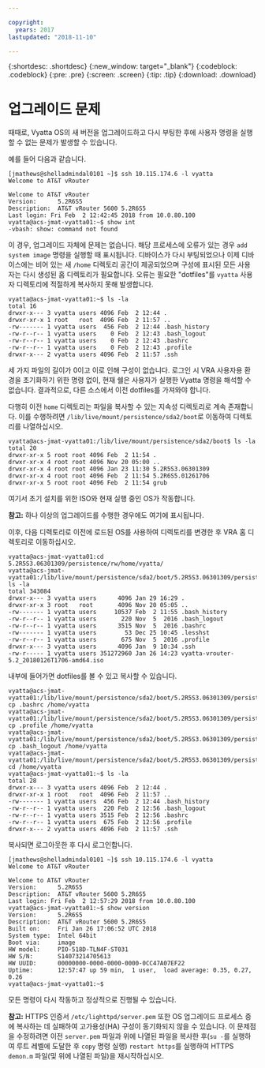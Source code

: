 ```yaml
---

copyright:
  years: 2017
lastupdated: "2018-11-10"

---
```


{:shortdesc: .shortdesc}
{:new_window: target="_blank"}
{:codeblock: .codeblock}
{:pre: .pre}
{:screen: .screen}
{:tip: .tip}
{:download: .download}

# 업그레이드 문제
때때로, Vyatta OS의 새 버전을 업그레이드하고 다시 부팅한 후에 사용자 명령을 실행할 수 없는 문제가 발생할 수 있습니다.

예를 들어 다음과 같습니다.

```
[jmathews@shelladmindal0101 ~]$ ssh 10.115.174.6 -l vyatta
Welcome to AT&T vRouter

Welcome to AT&T vRouter
Version:      5.2R6S5
Description:  AT&T vRouter 5600 5.2R6S5
Last login: Fri Feb  2 12:42:45 2018 from 10.0.80.100
vyatta@acs-jmat-vyatta01:~$ show int
-vbash: show: command not found
```

이 경우, 업그레이드 자체에 문제는 없습니다. 해당 프로세스에 오류가 있는 경우 `add system image` 명령을 실행할 때 표시됩니다. 디바이스가 다시 부팅되었으나 이제 디바이스에는 비어 있는 새 `/home` 디렉토리 공간이 제공되었으며 구성에 표시된 모든 사용자는 다시 생성된 홈 디렉토리가 필요합니다. 오류는 필요한 "dotfiles"를 `vyatta` 사용자 디렉토리에 적절하게 복사하지 못해 발생합니다.

```
vyatta@acs-jmat-vyatta01:~$ ls -la
total 16
drwxr-x--- 3 vyatta users 4096 Feb  2 12:44 .
drwxr-xr-x 1 root   root  4096 Feb  2 11:57 ..
-rw------- 1 vyatta users  456 Feb  2 12:44 .bash_history
-rw-r--r-- 1 vyatta users    0 Feb  2 12:43 .bash_logout
-rw-r--r-- 1 vyatta users    0 Feb  2 12:43 .bashrc
-rw-r--r-- 1 vyatta users    0 Feb  2 12:43 .profile
drwxr-x--- 2 vyatta users 4096 Feb  2 11:57 .ssh
```

세 가지 파일의 길이가 0이고 이로 인해 구성이 없습니다. 로그인 시 VRA 사용자용 환경을 초기화하기 위한 명령 없이, 현재 쉘은 사용자가 실행한 Vyatta 명령을 해석할 수 없습니다. 결과적으로, 다른 소스에서 이전 dotfiles를 가져와야 합니다.

다행히 이전 `home` 디렉토리는 파일을 복사할 수 있는 지속성 디렉토리로 계속 존재합니다. 이를 수행하려면 `/lib/live/mount/persistence/sda2/boot`로 이동하여 디렉토리를 나열하십시오.

```
vyatta@acs-jmat-vyatta01:/lib/live/mount/persistence/sda2/boot$ ls -la
total 20
drwxr-xr-x 5 root root 4096 Feb  2 11:54 .
drwxr-xr-x 4 root root 4096 Nov 20 05:00 ..
drwxr-xr-x 4 root root 4096 Jan 23 11:30 5.2R5S3.06301309
drwxr-xr-x 4 root root 4096 Feb  2 11:54 5.2R6S5.01261706
drwxr-xr-x 5 root root 4096 Feb  2 11:54 grub
```

여기서 초기 설치를 위한 ISO와 현재 실행 중인 OS가 작동합니다. 

**참고:** 하나 이상의 업그레이드를 수행한 경우에도 여기에 표시됩니다.

이후, 다음 디렉토리로 이전에 로드된 OS를 사용하여 디렉토리를 변경한 후 VRA 홈 디렉토리로 이동하십시오.

```
vyatta@acs-jmat-vyatta01:cd 5.2R5S3.06301309/persistence/rw/home/vyatta/
vyatta@acs-jmat-vyatta01:/lib/live/mount/persistence/sda2/boot/5.2R5S3.06301309/persistence/rw/home/vyatta$ ls -la
total 343084
drwxr-x--- 3 vyatta users      4096 Jan 29 16:29 .
drwxr-xr-x 3 root   root       4096 Nov 20 05:05 ..
-rw------- 1 vyatta users     10537 Feb  2 11:55 .bash_history
-rw-r--r-- 1 vyatta users       220 Nov  5  2016 .bash_logout
-rw-r--r-- 1 vyatta users      3515 Nov  5  2016 .bashrc
-rw------- 1 vyatta users        53 Dec 25 10:45 .lesshst
-rw-r--r-- 1 vyatta users       675 Nov  5  2016 .profile
drwxr-x--- 3 vyatta users      4096 Jan  9 10:34 .ssh
-rw-r----- 1 vyatta users 351272960 Jan 26 14:23 vyatta-vrouter-5.2_20180126T1706-amd64.iso
```

내부에 들어가면 dotfiles를 볼 수 있고 복사할 수 있습니다.

```
vyatta@acs-jmat-vyatta01:/lib/live/mount/persistence/sda2/boot/5.2R5S3.06301309/persistence/rw/home/vyatta$ cp .bashrc /home/vyatta
vyatta@acs-jmat-vyatta01:/lib/live/mount/persistence/sda2/boot/5.2R5S3.06301309/persistence/rw/home/vyatta$ cp .profile /home/vyatta
vyatta@acs-jmat-vyatta01:/lib/live/mount/persistence/sda2/boot/5.2R5S3.06301309/persistence/rw/home/vyatta$ cp .bash_logout /home/vyatta
vyatta@acs-jmat-vyatta01:/lib/live/mount/persistence/sda2/boot/5.2R5S3.06301309/persistence/rw/home/vyatta$ cd /home/vyatta
vyatta@acs-jmat-vyatta01:~$ ls -la
total 28
drwxr-x--- 3 vyatta users 4096 Feb  2 12:44 .
drwxr-xr-x 1 root   root  4096 Feb  2 11:57 ..
-rw------- 1 vyatta users  456 Feb  2 12:44 .bash_history
-rw-r--r-- 1 vyatta users  220 Feb  2 12:56 .bash_logout
-rw-r--r-- 1 vyatta users 3515 Feb  2 12:56 .bashrc
-rw-r--r-- 1 vyatta users  675 Feb  2 12:56 .profile
drwxr-x--- 2 vyatta users 4096 Feb  2 11:57 .ssh
```

복사되면 로그아웃한 후 다시 로그인합니다.

```
[jmathews@shelladmindal0101 ~]$ ssh 10.115.174.6 -l vyatta
Welcome to AT&T vRouter

Welcome to AT&T vRouter
Version:      5.2R6S5
Description:  AT&T vRouter 5600 5.2R6S5
Last login: Fri Feb  2 12:57:29 2018 from 10.0.80.100
vyatta@acs-jmat-vyatta01:~$ show version
Version:      5.2R6S5
Description:  AT&T vRouter 5600 5.2R6S5
Built on:     Fri Jan 26 17:06:52 UTC 2018
System type:  Intel 64bit
Boot via:     image
HW model:     PIO-518D-TLN4F-ST031
HW S/N:       S14073214705613
HW UUID:      00000000-0000-0000-0000-0CC47A07EF22
Uptime:       12:57:47 up 59 min,  1 user,  load average: 0.35, 0.27, 0.26
vyatta@acs-jmat-vyatta01:~$
```
모든 명령이 다시 작동하고 정상적으로 진행될 수 있습니다.

**참고:** HTTPS 인증서 `/etc/lighttpd/server.pem` 또한 OS 업그레이드 프로세스 중에 복사하는 데 실패하여 고가용성(HA) 구성이 동기화되지 않을 수 있습니다. 이 문제점을 수정하려면 이전 `server.pem` 파일과 위에 나열된 파일을 복사한 후(`su -`를 실행하여 루트 레벨에 도달한 후 `copy` 명령 실행) `restart https`를 실행하여 HTTPS `demon.m` 파일(및 위에 나열된 파일)을 재시작하십시오.
